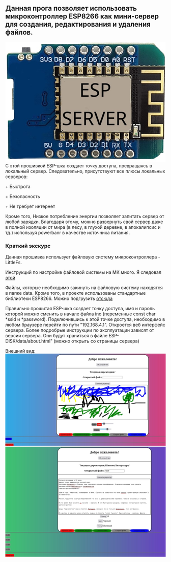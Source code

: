  <h2>Данная прога позволяет использовать микроконтроллер ESP8266 как мини-сервер для создания, редактирования и удаления файлов.</h2>
 <img src = "images/esp2server.jpg">
С этой прошивкой ESP-шка создает точку доступа, превращаясь в локальный сервер.
Следовательно, присутствуют все плюсы локальных серверов:<p>+ Быстрота</p><p>+ Безопасность</p><p>+ Не требует интернет</p>
Кроме того, Низкое потребление энергии позволяет запитать сервер от любой зарядки.
Благодаря этому, можно развернуть свой сервер даже в полной изоляции от мира (в лесу, в глухой деревне, в апокалипсис и тд.) используя powerbanr в качестве источника питания. 
<h3>Краткий экскурс</h3>
Данная прошивка использует файловую систему микроконтроллера - LittleFs.

Инструкций по настройке файловой системы на МК много. Я следовал [этой][1]

Файлы, которые необходимо закинуть на файловую систему находятся в папке data.
Кроме того, в проекте использованы стандартные библиотеки ESP8266. Можно подгрузить [отсюда][2]

Правильно прошитая ESP-шка создает точку доступа, имя и пароль которой можно сменить в начале файла ino (переменные const char *ssid и *password). 
Подключившись к этой точке доступа, необходимо в любом браузере перейти по пути "192.168.4.1". 
Откроется веб интерфейс сервера. 
Более подробрые инструкции по эксплуатации зависят от версии сервера. 
Они будут храниться в файле ESP-DISK/data/about.html" (можно открыть со страницы сервера)<p> 

Внешний вид:
<img src='images/imgEditor.jpg' />
<img src='images/textEditor.jpg' />

[1]: https://microcontrollerslab.com/littlefs-introduction-install-esp8266-nodemcu-filesystem-uploader-arduino
[2]: https://github.com/esp8266/Arduino
